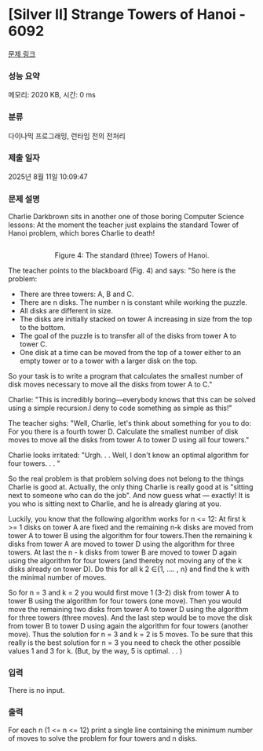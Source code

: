# [Silver II] Strange Towers of Hanoi - 6092 

[문제 링크](https://www.acmicpc.net/problem/6092) 

### 성능 요약

메모리: 2020 KB, 시간: 0 ms

### 분류

다이나믹 프로그래밍, 런타임 전의 전처리

### 제출 일자

2025년 8월 11일 10:09:47

### 문제 설명

<p>Charlie Darkbrown sits in another one of those boring Computer Science lessons: At the moment the teacher just explains the standard Tower of Hanoi problem, which bores Charlie to death! </p>

<p style="text-align: center;"><img alt="" src="https://onlinejudgeimages.s3-ap-northeast-1.amazonaws.com/problem/6092/1.png"></p>

<p style="text-align: center;">Figure 4: The standard (three) Towers of Hanoi.</p>

<p>The teacher points to the blackboard (Fig. 4) and says: "So here is the problem: </p>

<ul>
	<li>There are three towers: A, B and C. </li>
	<li>There are n disks. The number n is constant while working the puzzle. </li>
	<li>All disks are different in size. </li>
	<li>The disks are initially stacked on tower A increasing in size from the top to the bottom. </li>
	<li>The goal of the puzzle is to transfer all of the disks from tower A to tower C. </li>
	<li>One disk at a time can be moved from the top of a tower either to an empty tower or to a tower with a larger disk on the top.</li>
</ul>

<p>So your task is to write a program that calculates the smallest number of disk moves necessary to move all the disks from tower A to C." </p>

<p>Charlie: "This is incredibly boring—everybody knows that this can be solved using a simple recursion.I deny to code something as simple as this!" </p>

<p>The teacher sighs: "Well, Charlie, let's think about something for you to do: For you there is a fourth tower D. Calculate the smallest number of disk moves to move all the disks from tower A to tower D using all four towers." </p>

<p>Charlie looks irritated: "Urgh. . . Well, I don't know an optimal algorithm for four towers. . . " </p>

<p>So the real problem is that problem solving does not belong to the things Charlie is good at. Actually, the only thing Charlie is really good at is "sitting next to someone who can do the job". And now guess what — exactly! It is you who is sitting next to Charlie, and he is already glaring at you. </p>

<p>Luckily, you know that the following algorithm works for n <= 12: At first k >= 1 disks on tower A are fixed and the remaining n-k disks are moved from tower A to tower B using the algorithm for four towers.Then the remaining k disks from tower A are moved to tower D using the algorithm for three towers. At last the n - k disks from tower B are moved to tower D again using the algorithm for four towers (and thereby not moving any of the k disks already on tower D). Do this for all k 2 ∈{1, .... , n} and find the k with the minimal number of moves. </p>

<p>So for n = 3 and k = 2 you would first move 1 (3-2) disk from tower A to tower B using the algorithm for four towers (one move). Then you would move the remaining two disks from tower A to tower D using the algorithm for three towers (three moves). And the last step would be to move the disk from tower B to tower D using again the algorithm for four towers (another move). Thus the solution for n = 3 and k = 2 is 5 moves. To be sure that this really is the best solution for n = 3 you need to check the other possible values 1 and 3 for k. (But, by the way, 5 is optimal. . . )</p>

### 입력 

 <p>There is no input.</p>

### 출력 

 <p>For each n (1 <= n <= 12) print a single line containing the minimum number of moves to solve the problem for four towers and n disks.</p>

